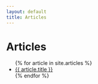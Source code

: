 ```yaml
---
layout: default
title: Articles
---
```


<h1>Articles</h1>
<ul>
  {% for article in site.articles %}
    <li><a href="{{ article.url }}">{{ article.title }}</a></li>
  {% endfor %}
</ul>
